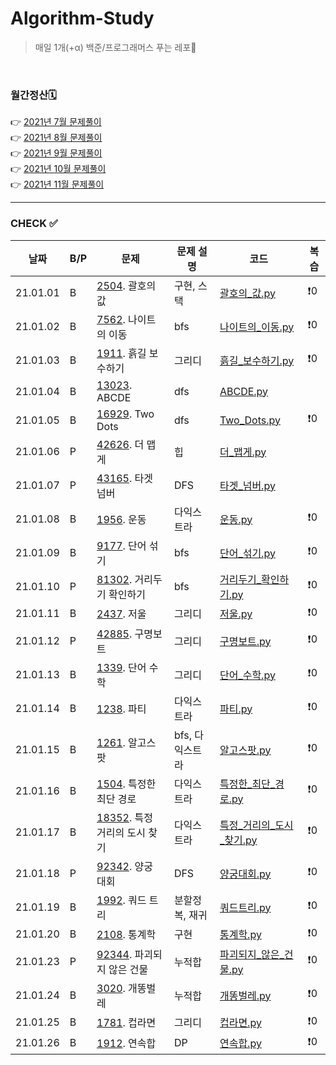 # Algorithm-Study

> 매일 1개(+α) 백준/프로그래머스 푸는 레포🐢   

<br>

### 월간정산🗓
👉 [2021년 7월 문제풀이](monthly/202107.md)     
👉 [2021년 8월 문제풀이](monthly/202108.md)   
👉 [2021년 9월 문제풀이](monthly/202109.md)   
👉 [2021년 10월 문제풀이](monthly/202110.md)    
👉 [2021년 11월 문제풀이](monthly/202111.md)    


----
### CHECK ✅
|날짜|B/P|문제|문제 설명|코드|복습|
|---|---|---|---|---|---|
|21.01.01|B|[2504](https://www.acmicpc.net/problem/2504). 괄호의 값|구현, 스택|[괄호의_값.py](202201/B-2504/괄호의_값.py)|❗️0|
|21.01.02|B|[7562](https://www.acmicpc.net/problem/7568). 나이트의 이동|bfs|[나이트의_이동.py](202201/B-7562/나이트의_이동.py)|❗️0|
|21.01.03|B|[1911](https://www.acmicpc.net/problem/1911). 흙길 보수하기|그리디|[흙길_보수하기.py](202201/B-1911/흙길_보수하기.py)|❗️0|
|21.01.04|B|[13023](https://www.acmicpc.net/problem/13023). ABCDE|dfs|[ABCDE.py](202201/B-13023/ABCDE.py)||
|21.01.05|B|[16929](https://www.acmicpc.net/problem/16929). Two Dots|dfs|[Two_Dots.py](202201/B-16929/Two_Dots.py)|❗️0|
|21.01.06|P|[42626](https://programmers.co.kr/learn/courses/30/lessons/42626). 더 맵게|힙|[더_맵게.py](202201/P-42626/더_맵게.py)||
|21.01.07|P|[43165](https://programmers.co.kr/learn/courses/30/lessons/43165). 타겟 넘버|DFS|[타겟_넘버.py](202201/P-43165/타겟_넘버.py)||
|21.01.08|B|[1956](https://www.acmicpc.net/problem/1956). 운동|다익스트라|[운동.py](202201/B-1956/운동.py)|❗️0|
|21.01.09|B|[9177](https://www.acmicpc.net/problem/9177). 단어 섞기|bfs|[단어_섞기.py](202201/B-9177/단어_섞기.py)|❗️0|
|21.01.10|P|[81302](https://programmers.co.kr/learn/courses/30/lessons/81302). 거리두기 확인하기|bfs|[거리두기_확인하기.py](202201/P-81302/거리두기_확인하기.py)|❗️0|
|21.01.11|B|[2437](https://www.acmicpc.net/problem/2437). 저울|그리디|[저울.py](202201/B-2437/저울.py)|❗️0|
|21.01.12|P|[42885](https://programmers.co.kr/learn/courses/30/lessons/42885). 구명보트|그리디|[구명보트.py](202201/P-42885/구명보트.py)|❗️0|
|21.01.13|B|[1339](https://www.acmicpc.net/problem/1339). 단어 수학|그리디|[단어_수학.py](202201/B-1339/단어_수학.py)|❗️0|
|21.01.14|B|[1238](https://www.acmicpc.net/problem/1238). 파티|다익스트라|[파티.py](202201/B-1238/파티.py)|❗️0|
|21.01.15|B|[1261](https://www.acmicpc.net/problem/1261). 알고스팟|bfs, 다익스트라|[알고스팟.py](202201/B-1261/알고스팟.py)|❗️0|
|21.01.16|B|[1504](https://www.acmicpc.net/problem/1504). 특정한 최단 경로|다익스트라|[특정한_최단_경로.py](202201/B-1504/특정한_최단_경로2.py)|❗️0|
|21.01.17|B|[18352](https://www.acmicpc.net/problem/18352). 특정 거리의 도시 찾기|다익스트라|[특정_거리의_도시_찾기.py](202201/B-18352/특정_거리의_도시_찾기.py)|❗️0|
|21.01.18|P|[92342](https://programmers.co.kr/learn/courses/30/lessons/92342). 양궁 대회|DFS|[양궁대회.py](202201/P-92342/양궁대회.py)|❗️0|
|21.01.19|B|[1992](https://www.acmicpc.net/problem/1992). 쿼드 트리|분할정복, 재귀|[쿼드트리.py](202201/B-1992/쿼드트리.py)|❗️0|
|21.01.20|B|[2108](https://www.acmicpc.net/problem/2108). 통계학|구현|[통계학.py](202201/B-2108/통계학.py)|❗️0|
|21.01.23|P|[92344](https://programmers.co.kr/learn/courses/30/lessons/92344). 파괴되지 않은 건물|누적합|[파괴되지_않은_건물.py](202201/P-92344/파괴되지_않은_건물.py)|❗️0|
|21.01.24|B|[3020](https://www.acmicpc.net/problem/3020). 개똥벌레|누적합|[개똥벌레.py](202201/B-3020/개똥벌레.py)|❗️0|
|21.01.25|B|[1781](https://www.acmicpc.net/problem/1781). 컵라면|그리디|[컵라면.py](202201/B-1781/컵라면.py)|❗️0|
|21.01.26|B|[1912](https://www.acmicpc.net/problem/1912). 연속합|DP|[연속합.py](202201/B-1912/연속합.py)|❗️0|